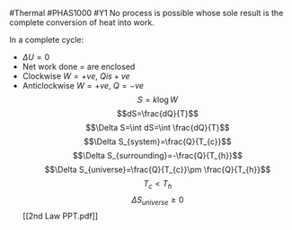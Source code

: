 #Thermal #PHAS1000 #Y1 
No process is possible whose sole result is the complete conversion of heat into work.

In a complete cycle:
- $\Delta U=0$
- Net work done = are enclosed
- Clockwise $W=+ve$, $Q is +ve$
- Anticlockwise $W=+ve$, $Q=-ve$
$$S=k\log W$$
$$dS=\frac{dQ}{T}$$
$$\Delta S=\int dS=\int \frac{dQ}{T}$$
$$\Delta S_{system}=\frac{Q}{T_{c}}$$
$$\Delta S_{surrounding}=-\frac{Q}{T_{h}}$$
$$\Delta S_{universe}=\frac{Q}{T_{c}}\pm \frac{Q}{T_{h}}$$
$$T_{c}<T_{h}$$
$$\Delta S_{universe}\geq 0$$[[2nd Law PPT.pdf]]
